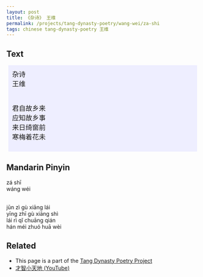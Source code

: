 ```yaml
---
layout: post
title: 《杂诗》 王维
permalink: /projects/tang-dynasty-poetry/wang-wei/za-shi
tags: chinese tang-dynasty-poetry 王维
---
```


## Text


<p>
<div class="chinese-poem" style="font-size: 1.25em; background-color: #eef; padding: 10px; margin: 5px;">
杂诗
<br />
王维
<br /><br />

君自故乡来
<br />
应知故乡事
<br />
来日绮窗前
<br />
寒梅着花未
</div>
</p>

## Mandarin Pinyin

<p>
zá shī
<br />
wáng wéi
<br /><br />

jūn zì gù xiāng lái
<br />
yīng zhī gù xiāng shì
<br />
lái rì qǐ chuāng qián
<br />
hán méi zhuó huā wèi
</p>

## Related

* This page is a part of the [Tang Dynasty Poetry Project](/projects/tang-dynasty-poetry-project)
* [才智小天地 (YouTube)](https://youtu.be/D81Cyb-pD44)

